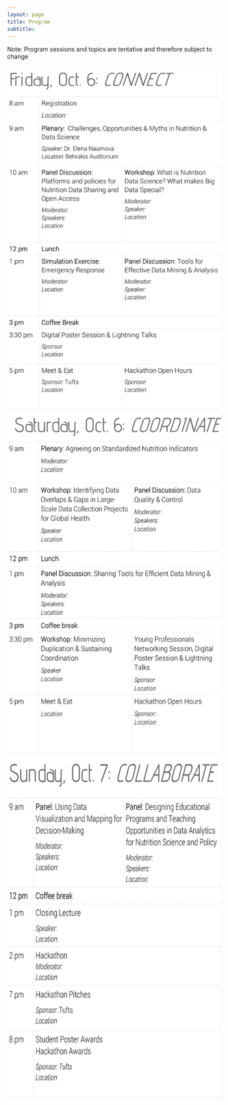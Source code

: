 ```yaml
---
layout: page
title: Program 
subtitle: 
---
```


Note: Program sessions and topics are tentative and therefore subject to change

<img src="/img/day1.png" width=500 height=800>

<img src="/img/day2.png" width=500 height=800>

<img src="/img/day3.png" width=500 height=800>
